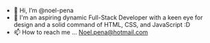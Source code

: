 - 👋 Hi, I’m @noel-pena
- 👀 I'm an aspiring dynamic Full-Stack Developer with a keen eye for design and a solid command of HTML, CSS, and JavaScript :D 
- 📫 How to reach me ... Noel.pena@hotmail.com

